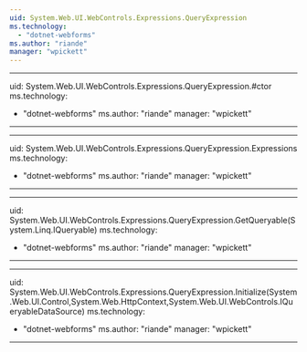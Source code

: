 ```yaml
---
uid: System.Web.UI.WebControls.Expressions.QueryExpression
ms.technology: 
  - "dotnet-webforms"
ms.author: "riande"
manager: "wpickett"
---
```


---
uid: System.Web.UI.WebControls.Expressions.QueryExpression.#ctor
ms.technology: 
  - "dotnet-webforms"
ms.author: "riande"
manager: "wpickett"
---

---
uid: System.Web.UI.WebControls.Expressions.QueryExpression.Expressions
ms.technology: 
  - "dotnet-webforms"
ms.author: "riande"
manager: "wpickett"
---

---
uid: System.Web.UI.WebControls.Expressions.QueryExpression.GetQueryable(System.Linq.IQueryable)
ms.technology: 
  - "dotnet-webforms"
ms.author: "riande"
manager: "wpickett"
---

---
uid: System.Web.UI.WebControls.Expressions.QueryExpression.Initialize(System.Web.UI.Control,System.Web.HttpContext,System.Web.UI.WebControls.IQueryableDataSource)
ms.technology: 
  - "dotnet-webforms"
ms.author: "riande"
manager: "wpickett"
---
